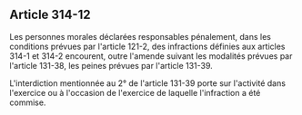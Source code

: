 Article 314-12
----
Les personnes morales déclarées responsables pénalement, dans les conditions
prévues par l'article 121-2, des infractions définies aux articles 314-1 et
314-2 encourent, outre l'amende suivant les modalités prévues par l'article
131-38, les peines prévues par l'article 131-39.

L'interdiction mentionnée au 2° de l'article 131-39 porte sur l'activité dans
l'exercice ou à l'occasion de l'exercice de laquelle l'infraction a été commise.
